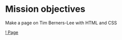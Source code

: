 # Mission objectives

Make a page on Tim Berners-Lee with HTML and CSS

[! Page](https://liloumazzarisi.github.io/website-berners-lee/)